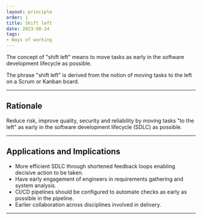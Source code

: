 ```yaml
---
layout: principle
order: 1
title: Shift left
date: 2023-08-24
tags:
- Ways of working
---
```


The concept of "shift left" means to move tasks as early in the software development lifecycle as possible. 

The phrase "shift left" is derived from the notion of moving tasks to the left on a Scrum or Kanban board.

---

## Rationale

Reduce risk, improve quality, security and reliability by moving tasks "to the left" as early in the software development lifecycle (SDLC) as possible.

---

## Applications and Implications

- More efficient SDLC through shortened feedback loops enabling decisive action to be taken.
- Have early engagement of engineers in requirements gathering and system analysis.
- CI/CD pipelines should be configured to automate checks as early as possible in the pipeline.
- Earlier collaboration across disciplines involved in delivery.

---
